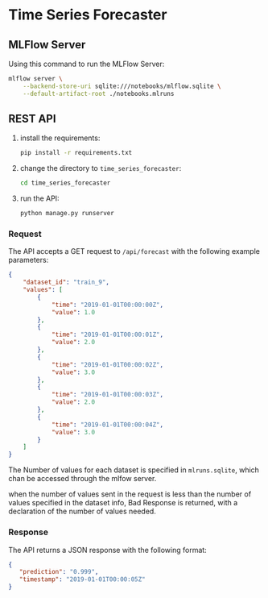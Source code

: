 # Time Series Forecaster

## MLFlow Server

Using this command to run the MLFlow Server:

```bash
mlflow server \
    --backend-store-uri sqlite:///notebooks/mlflow.sqlite \
    --default-artifact-root ./notebooks.mlruns 
```

## REST API

1. install the requirements:

    ```bash
    pip install -r requirements.txt
    ```

2. change the directory to `time_series_forecaster`:

    ```bash
    cd time_series_forecaster
    ```

3. run the API:

    ```bash
    python manage.py runserver 
    ```

### Request

The API accepts a GET request to `/api/forecast` with the following example parameters:

```json
{
    "dataset_id": "train_9",
    "values": [
        {
            "time": "2019-01-01T00:00:00Z",
            "value": 1.0
        },
        {
            "time": "2019-01-01T00:00:01Z",
            "value": 2.0
        },
        {
            "time": "2019-01-01T00:00:02Z",
            "value": 3.0
        },
        {
            "time": "2019-01-01T00:00:03Z",
            "value": 2.0
        },
        {
            "time": "2019-01-01T00:00:04Z",
            "value": 3.0
        }
    ]
}
```

The Number of values for each dataset is specified in `mlruns.sqlite`, which chan be accessed through the mlfow server.

when the number of values sent in the request is less than the number of values specified in the dataset info, Bad Response is returned, with a declaration of the number of values needed.

### Response

The API returns a JSON response with the following format:

```json
{
   "prediction": "0.999",
   "timestamp": "2019-01-01T00:00:05Z"
}
```
